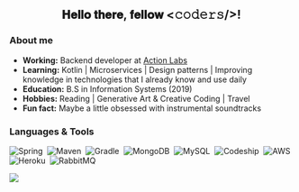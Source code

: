 <h2 align="center">𝐇𝐞𝐥𝐥𝐨 𝐭𝐡𝐞𝐫𝐞, 𝐟𝐞𝐥𝐥𝐨𝐰 <𝚌𝚘𝚍𝚎𝚛𝚜/>!<br/>
 <!--- 
<sup>
    <br/>
     <a href="https://www.linkedin.com/in/amelia-alice" target="_blank">
      <img alt="LinkedIn Badge" src="https://img.shields.io/badge/-Linkedin-purple?style=flat-square&logo=Linkedin&logoColor=white&link=https://www.linkedin.com/in/amelia-alice"/>
     </a>
    <a href="mailto:ameliaalicec@gmail.com" target="_blank">
      <img alt="Gmail Badge" src="https://img.shields.io/badge/-Gmail-purple?style=flat-square&logo=Gmail&logoColor=white&link=mailto:ameliaalicec@gmail.com"/>
    </a>
    <a href="https://open.spotify.com/user/amy_cardoso" target="_blank">
      <img alt="Spotify Badge" src="https://img.shields.io/badge/-Spotify-purple?style=flat-square&logo=Spotify&logoColor=white&link=https://open.spotify.com/user/amy_cardoso"/>
     </a>
    <a href="https://github.com/antonkomarev/github-profile-views-counter">
      <img src="https://komarev.com/ghpvc/?username=amycardoso&color=800080">
    </a>
  </sup>
--->
</h2>

 ### About me

 - **Working:** Backend developer at [Action Labs](https://www.actionlabs.com.br)
 - **Learning:** Kotlin | Microservices | Design patterns | Improving knowledge in technologies that I already know and use daily
 - **Education:** B.S in Information Systems (2019)
 - **Hobbies:** Reading | Generative Art & Creative Coding | Travel
 - **Fun fact:**  Maybe a little obsessed with instrumental soundtracks
 
 ### Languages & Tools

![Spring](https://img.shields.io/badge/-Spring-purple?style=flat-square&logo=spring&logoColor=white)&nbsp;
![Maven](https://img.shields.io/badge/-Maven-purple?style=flat-square&logo=apache-maven&logoColor=white)&nbsp;
![Gradle](https://img.shields.io/badge/-Gradle-purple?style=flat-square&logo=gradle&logoColor=white)&nbsp;
![MongoDB](https://img.shields.io/badge/-MongoDB-purple?style=flat-square&logo=mongodb&logoColor=white)&nbsp;
![MySQL](https://img.shields.io/badge/-MySQL-purple?style=flat-square&logo=mysql&logoColor=white)&nbsp;
![Codeship](https://img.shields.io/badge/Codeship-purple?style=flat-square&logo=codeship&logoColor=white)&nbsp;
![AWS](https://img.shields.io/badge/Amazon_AWS-purple?style=flat-square&logo=amazon-aws&logoColor=white)&nbsp;
![Heroku](https://img.shields.io/badge/Heroku-purple?style=flat-square&logo=heroku&logoColor=white)&nbsp;
![RabbitMQ](https://img.shields.io/badge/-RabbitMQ-purple?style=flat-square&logo=rabbitmq&logoColor=white)&nbsp;
 <!---
![Cucumber](https://img.shields.io/badge/-Cucumber-purple?style=flat-square&logo=cucumber)&nbsp;
--->

 <!--- 
 ### Activity
![github contribution grid snake animation](https://raw.githubusercontent.com/amycardoso/amycardoso/output/github-contribution-grid-snake.svg)

<a href="https://dribbble.com/shots/4789906-Hi"> <img align="right" src='https://github.com/amycardoso/amycardoso/blob/master/girl.gif' width='300'><a/>

<a href="https://github.com/anuraghazra/github-readme-stats">
  <img align="center" src="https://github-readme-stats.vercel.app/api?username=amycardoso&count_private=true&hide_title=true&hide=contribs&theme=radical" />
</a>
--->
<a href="https://github.com/anuraghazra/convoychat">
  <img align="center" src="https://github-readme-stats.vercel.app/api/top-langs/?username=amycardoso&hide=PLpgSQL,TSQL,html,css,scss,ruby&langs_count=7&layout=compact&hide_title=true&count_private=true&theme=radical" />
</a>
